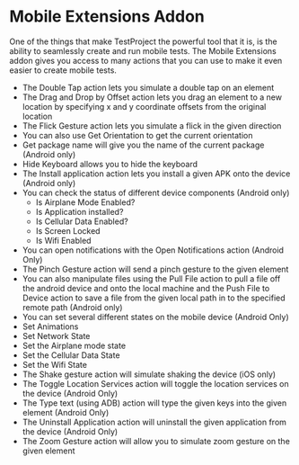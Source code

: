 # Mobile Extensions Addon

One of the things that make TestProject the powerful tool that it is, is the ability to seamlessly create and run mobile tests. The Mobile Extensions addon gives you access to many actions that you can use to make it even easier to create mobile tests.

* The Double Tap action lets you simulate a double tap on an element
* The Drag and Drop by Offset action lets you drag an element to a new location by specifying x and y coordinate offsets from the original location
* The Flick Gesture action lets you simulate a flick in the given direction
* You can also use Get Orientation to get the current orientation
* Get package name will give you the name of the current package \(Android only\)
* Hide Keyboard allows you to hide the keyboard
* The Install application action lets you install a given APK onto the device \(Android only\)
* You can check the status of different device components \(Android only\)
  * Is Airplane Mode Enabled? 
  * Is Application installed?
  * Is Cellular Data Enabled?
  * Is Screen Locked
  * Is Wifi Enabled
* You can open notifications with the Open Notifications action \(Android Only\)
* The Pinch Gesture action will send a pinch gesture to the given element
* You can also manipulate files using the Pull File action to pull a file off the android device and onto the local machine and the Push File to Device action to save a file from the given local path in to the specified remote path \(Android only\)
*  You can set several different states on the mobile device \(Android Only\)
  * Set Animations
  * Set Network State
  * Set the Airplane mode state
  * Set the Cellular Data State
  * Set the Wifi State
* The Shake gesture action will simulate shaking the device \(iOS only\)
* The Toggle Location Services action will toggle the location services on the device \(Android Only\)
* The Type text \(using ADB\) action will type the given keys into the given element \(Android Only\)
* The Uninstall Application action will uninstall the given application from the device \(Android Only\)
* The Zoom Gesture action will allow you to simulate zoom gesture on the given element

